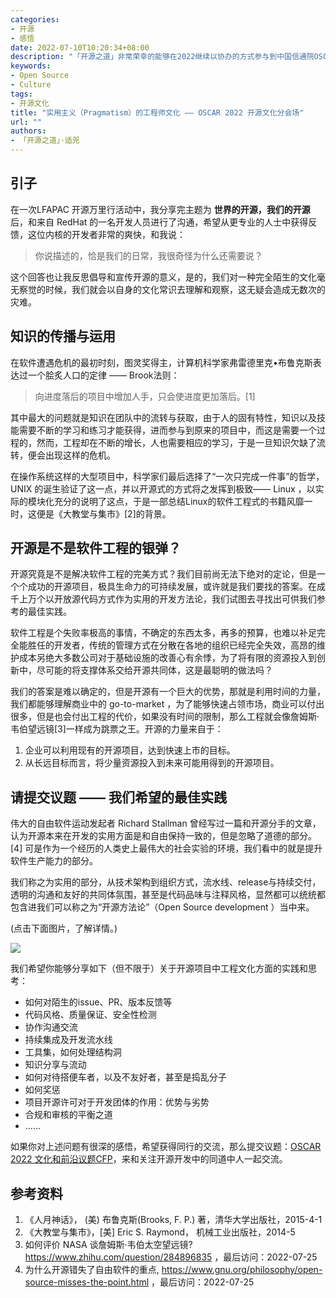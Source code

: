 ```yaml
---
categories:
- 开源
- 感悟
date: 2022-07-10T10:20:34+08:00
description: "「开源之道」非常荣幸的能够在2022继续以协办的方式参与到中国信通院OSCAR可信开源大会中，适兕将策划和出品两个分论坛，文化是其中之一，这次我们继续解构开源文化 —— 细分到具体的最实用当中！当然，按照一贯的原则：文化是作用工具箱存在的，尤其是在开源的世界，我们并不会要求主体，而是希望主体能在开源的世界里学习和实践开源的优势：让世界进步和繁荣。"
keywords:
- Open Source
- Culture
tags:
- 开源文化
title: "实用主义（Pragmatism）的工程师文化 —— OSCAR 2022 开源文化分会场"
url: ""
authors:
- 「开源之道」·适兕
---
```


## 引子

在一次LFAPAC 开源万里行活动中，我分享完主题为 **世界的开源，我们的开源** 后，和来自 RedHat 的一名开发人员进行了沟通，希望从更专业的人士中获得反馈，这位内核的开发者非常的爽快，和我说：

> 你说描述的，恰是我们的日常，我很奇怪为什么还需要说？

这个回答也让我反思倡导和宣传开源的意义，是的，我们对一种完全陌生的文化毫无察觉的时候，我们就会以自身的文化常识去理解和观察，这无疑会造成无数次的灾难。

## 知识的传播与运用

在软件遭遇危机的最初时刻，图灵奖得主，计算机科学家弗雷德里克•布鲁克斯表达过一个脍炙人口的定律 —— Brook法则：

> 向进度落后的项目中增加人手，只会使进度更加落后。[1]

其中最大的问题就是知识在团队中的流转与获取，由于人的固有特性，知识以及技能需要不断的学习和练习才能获得，进而参与到原来的项目中，而这是需要一个过程的，然而，工程却在不断的增长，人也需要相应的学习，于是一旦知识欠缺了流转，便会出现这样的危机。

在操作系统这样的大型项目中，科学家们最后选择了“一次只完成一件事”的哲学，UNIX 的诞生验证了这一点，并以开源式的方式将之发挥到极致—— Linux ，以实际的模块化充分的说明了这点，于是一部总结Linux的软件工程式的书籍风靡一时，这便是《大教堂与集市》[2]的背景。

## 开源是不是软件工程的银弹？

开源究竟是不是解决软件工程的完美方式？我们目前尚无法下绝对的定论，但是一个个成功的开源项目，极具生命力的可持续发展，或许就是我们要找的答案。在成千上万个以开放源代码方式作为实用的开发方法论，我们试图去寻找出可供我们参考的最佳实践。

软件工程是个失败率极高的事情，不确定的东西太多，再多的预算，也难以补足完全能胜任的开发者，传统的管理方式在分散在各地的组织已经完全失效，高昂的维护成本另绝大多数公司对于基础设施的改善心有余悸，为了将有限的资源投入到创新中，尽可能的将支撑体系交给开源共同体，这是最聪明的做法吗？

我们的答案是难以确定的，但是开源有一个巨大的优势，那就是利用时间的力量，我们都能够理解商业中的 go-to-market ，为了能够快速占领市场，商业可以付出很多，但是也会付出工程的代价，如果没有时间的限制，那么工程就会像詹姆斯·韦伯望远镜[3]一样成为跳票之王。开源的力量来自于：

1. 企业可以利用现有的开源项目，达到快速上市的目标。
2. 从长远目标而言，将少量资源投入到未来可能用得到的开源项目。

## 请提交议题 —— 我们希望的最佳实践

伟大的自由软件运动发起者 Richard Stallman 曾经写过一篇和开源分手的文章，认为开源本来在开发的实用方面是和自由保持一致的，但是忽略了道德的部分。[4] 可是作为一个经历的人类史上最伟大的社会实验的环境，我们看中的就是提升软件生产能力的部分。

我们称之为实用的部分，从技术架构到组织方式，流水线、release与持续交付，透明的沟通和友好的共同体氛围，甚至是代码品味与注释风格，显然都可以统统都包含进我们可以称之为“开源方法论”（Open Source development ）当中来。

(点击下面图片，了解详情。)

[![](./images/oscar-2022.jpeg)](https://mp.weixin.qq.com/s/fiJlS0JdKthhPQLomIt8rgv)



我们希望你能够分享如下（但不限于）关于开源项目中工程文化方面的实践和思考：

* 如何对陌生的issue、PR、版本反馈等
* 代码风格、质量保证、安全性检测
* 协作沟通交流
* 持续集成及开发流水线
* 工具集，如何处理结构洞
* 知识分享与流动
* 如何对待搭便车者，以及不友好者，甚至是捣乱分子
* 如何奖惩
* 项目开源许可对于开发团体的作用：优势与劣势
* 合规和审核的平衡之道
* ......

如果你对上述问题有很深的感悟，希望获得同行的交流，那么提交议题：[OSCAR 2022 文化和前沿议题CFP](https://docs.qq.com/form/page/DUFhrSnVieVZFdXR5)，来和关注开源开发中的同道中人一起交流。

## 参考资料

1. 《人月神话》， (美) 布鲁克斯(Brooks, F. P.) 著，清华大学出版社，2015-4-1
2. 《大教堂与集市》，[美] Eric S. Raymond， 机械工业出版社，2014-5
3.  如何评价 NASA 谈詹姆斯·韦伯太空望远镜? https://www.zhihu.com/question/284896835 ，最后访问：2022-07-25
4.  为什么开源错失了自由软件的重点, https://www.gnu.org/philosophy/open-source-misses-the-point.html  ，最后访问：2022-07-25